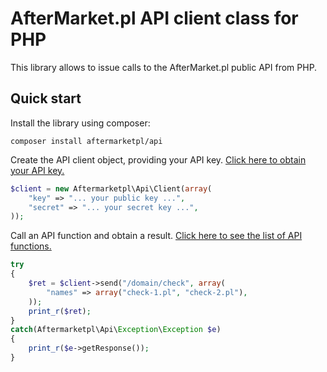 # AfterMarket.pl API client class for PHP

This library allows to issue calls to the AfterMarket.pl public API from PHP.

## Quick start

Install the library using composer:

```
composer install aftermarketpl/api
```

Create the API client object, providing your API key.
[Click here to obtain your API key.](https://www.aftermarket.pl/API/Create/)

```php
$client = new Aftermarketpl\Api\Client(array(
    "key" => "... your public key ...",
    "secret" => "... your secret key ...",
));
```

Call an API function and obtain a result.
[Click here to see the list of API functions.](https://json.aftermarket.pl/)

```php
try
{
    $ret = $client->send("/domain/check", array(
        "names" => array("check-1.pl", "check-2.pl"),
    ));
    print_r($ret);
}
catch(Aftermarketpl\Api\Exception\Exception $e)
{
    print_r($e->getResponse());
}
```
